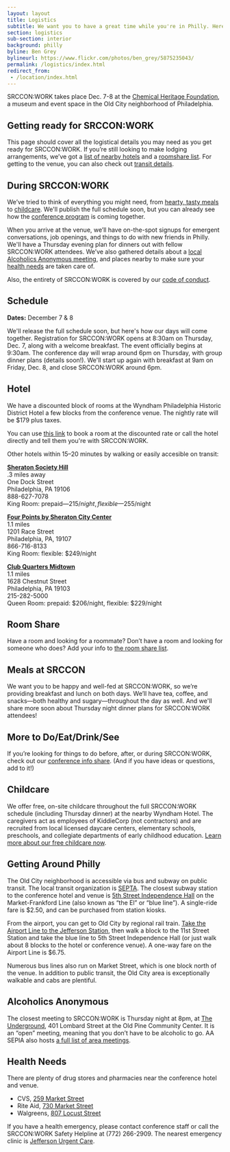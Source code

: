 ```yaml
---
layout: layout
title: Logistics
subtitle: We want you to have a great time while you're in Philly. Here's some of what to expect.
section: logistics
sub-section: interior
background: philly
byline: Ben Grey
bylineurl: https://www.flickr.com/photos/ben_grey/5875235043/
permalink: /logistics/index.html
redirect_from:
 - /location/index.html
---
```


SRCCON:WORK takes place Dec. 7-8 at the [Chemical Heritage Foundation](http://www.chemheritage.org/), a museum and event space in the Old City neighborhood of Philadelphia.

## Getting ready for SRCCON:WORK

This page should cover all the logistical details you may need as you get ready for SRCCON:WORK. If you’re still looking to make lodging arrangements, we’ve got a [list of nearby hotels](#lodging) and a [roomshare list](https://etherpad.opennews.org/p/srcconworkRoomShare2017). For getting to the venue, you can also check out [transit details](#transit).

## During SRCCON:WORK

We’ve tried to think of everything you might need, from [hearty, tasty meals](#meals) to [childcare](#childcare). We'll publish the full schedule soon, but you can already see how the [conference program](/program) is coming together.

When you arrive at the venue, we’ll have on-the-spot signups for emergent conversations, job openings, and things to do with new friends in Philly. We'll have a Thursday evening plan for dinners out with fellow SRCCON:WORK attendees. We’ve also gathered details about a [local Alcoholics Anonymous meeting](#aa), and places nearby to make sure your [health needs](#health) are taken care of.

Also, the entirety of SRCCON:WORK is covered by our [code of conduct](/conduct).

## Schedule

**Dates:** December 7 & 8

We'll release the full schedule soon, but here's how our days will come together. Registration for SRCCON:WORK opens at 8:30am on Thursday, Dec. 7, along with a welcome breakfast. The event officially begins at 9:30am. The conference day will wrap around 6pm on Thursday, with group dinner plans (details soon!). We'll start up again with breakfast at 9am on Friday, Dec. 8, and close SRCCON:WORK around 6pm. 

<span id="lodging"></span>

## Hotel

We have a discounted block of rooms at the Wyndham Philadelphia Historic District Hotel a few blocks from the conference venue. The nightly rate will be $179 plus taxes. 

You can use [this link](https://www.wyndhamhotels.com/groups/hr/srccon-work) to book a room at the discounted rate or call the hotel directly and tell them you're with SRCCON:WORK.

Other hotels within 15–20 minutes by walking or easily accesible on transit:

**[Sheraton Society Hill](http://www.sheratonphiladelphiasocietyhill.com/)**  
.3 miles away  
One Dock Street  
Philadelphia, PA 19106  
888-627-7078  
King Room: prepaid—$215/night, flexible—$255/night

**[Four Points by Sheraton City Center](http://www.fourpointsphiladelphiacitycenter.com/)**  
1.1 miles  
1201 Race Street  
Philadelphia, PA, 19107  
866-716-8133  
King Room: flexible: $249/night

**[Club Quarters Midtown](https://clubquartershotels.com/locations/club-quarters-hotel-philadelphia)**  
1.1 miles  
1628 Chestnut Street  
Philadelphia, PA 19103  
215-282-5000  
Queen Room: prepaid: $206/night, flexible: $229/night

## Room Share

Have a room and looking for a roommate? Don’t have a room and looking for someone who does? Add your info to [the room share list](https://etherpad.opennews.org/p/srcconworkRoomShare2017).

<span id="meals"></span>

## Meals at SRCCON

We want you to be happy and well-fed at SRCCON:WORK, so we’re providing breakfast and lunch on both days. We’ll have tea, coffee, and snacks—both healthy and sugary—throughout the day as well. And we'll share more soon about Thursday night dinner plans for SRCCON:WORK attendees!

<span id="todo"></span>

## More to Do/Eat/Drink/See

If you’re looking for things to do before, after, or during SRCCON:WORK, check out our [conference info share](https://etherpad.opennews.org/p/SRCCONWORK2017). (And if you have ideas or questions, add to it!)

<span id="childcare"></span>

## Childcare

We offer free, on-site childcare throughout the full SRCCON:WORK schedule (including Thursday dinner) at the nearby Wyndham Hotel. The caregivers act as employees of KiddieCorp (not contractors) and are recruited from local licensed daycare centers, elementary schools, preschools, and collegiate departments of early childhood education. [Learn more about our free childcare now](/childcare).

<span id="transit"></span>

## Getting Around Philly

The Old City neighborhood is accessible via bus and subway on public transit. The local transit organization is [SEPTA](http://septa.org/). The closest subway station to the conference hotel and venue is [5th Street Independence Hall](https://goo.gl/maps/Z6xmt8m5c7E2) on the Market-Frankford Line (also known as “the El” or “blue line”). A single-ride fare is $2.50, and can be purchased from station kiosks.

From the airport, you can get to Old City by regional rail train. [Take the Airport Line to the Jefferson Station](https://goo.gl/maps/Q2D8TiDEW322), then walk a block to the 11st Street Station and take the blue line to 5th Street Independence Hall (or just walk about 8 blocks to the hotel or conference venue). A one-way fare on the Airport Line is $6.75.

Numerous bus lines also run on Market Street, which is one block north of the venue. In addition to public transit, the Old City area is exceptionally walkable and cabs are plentiful.

<span id="aa"></span>

## Alcoholics Anonymous

The closest meeting to SRCCON:WORK is Thursday night at 8pm, at [The Underground](http://www.aasepia.org/meetings/401-lombard-street-center-city-pa-19147-the-underground-thursday-20-00-obb-10246/), 401 Lombard Street at the Old Pine Community Center. It is an “open” meeting, meaning that you don’t have to be alcoholic to go. AA SEPIA also hosts [a full list of area meetings](http://www.aasepia.org/meetings/).

<span id="health"></span>

## Health Needs

There are plenty of drug stores and pharmacies near the conference hotel and venue.

* CVS, [259 Market Street](https://goo.gl/maps/Cwz4BUhgrUU2)
* Rite Aid, [730 Market Street](https://goo.gl/maps/upCJwAHoUiw)
* Walgreens, [807 Locust Street](https://goo.gl/maps/j3qa9pGaLYt)


If you have a health emergency, please contact conference staff or call the SRCCON:WORK Safety Helpline at (772) 266-2909. The nearest emergency clinic is [Jefferson Urgent Care](https://goo.gl/maps/bW4C7MQcaQv). 

